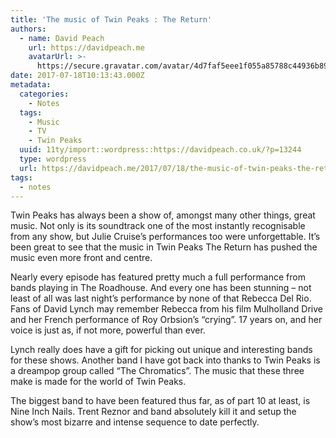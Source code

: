 ```yaml
---
title: 'The music of Twin Peaks : The Return'
authors:
  - name: David Peach
    url: https://davidpeach.me
    avatarUrl: >-
      https://secure.gravatar.com/avatar/4d7faf5eee1f055a85788c44936b8995eaab6dfb004e7854ec747ccb272e91ee?s=96&d=mm&r=g
date: 2017-07-18T10:13:43.000Z
metadata:
  categories:
    - Notes
  tags:
    - Music
    - TV
    - Twin Peaks
  uuid: 11ty/import::wordpress::https://davidpeach.co.uk/?p=13244
  type: wordpress
  url: https://davidpeach.me/2017/07/18/the-music-of-twin-peaks-the-return/
tags:
  - notes
---
```

Twin Peaks has always been a show of, amongst many other things, great music. Not only is its soundtrack one of the most instantly recognisable from any show, but Julie Cruise’s performances too were unforgettable. It’s been great to see that the music in Twin Peaks The Return has pushed the music even more front and centre.

Nearly every episode has featured pretty much a full performance from bands playing in The Roadhouse. And every one has been stunning – not least of all was last night’s performance by none of that Rebecca Del Rio. Fans of David Lynch may remember Rebecca from his film Mulholland Drive and her French performance of Roy Orbsion’s “crying”. 17 years on, and her voice is just as, if not more, powerful than ever.

Lynch really does have a gift for picking out unique and interesting bands for these shows. Another band I have got back into thanks to Twin Peaks is a dreampop group called “The Chromatics”. The music that these three make is made for the world of Twin Peaks.

The biggest band to have been featured thus far, as of part 10 at least, is Nine Inch Nails. Trent Reznor and band absolutely kill it and setup the show’s most bizarre and intense sequence to date perfectly.